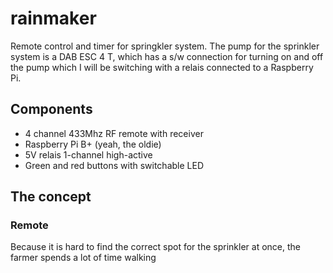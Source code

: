 # rainmaker
Remote control and timer for springkler system.
The pump for the sprinkler system is a DAB ESC 4 T, which has a s/w connection for turning on and off the pump which I will be switching with a relais connected to a Raspberry Pi.

## Components
- 4 channel 433Mhz RF remote with receiver
- Raspberry Pi B+ (yeah, the oldie)
- 5V relais 1-channel high-active
- Green and red buttons with switchable LED

## The concept
### Remote
Because it is hard to find the correct spot for the sprinkler at once, the farmer spends a lot of time walking 
